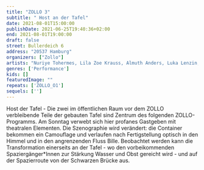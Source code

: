 ```yaml
---
title: "ZOLLO 3"
subtitle: " Host an der Tafel"
date: 2021-08-01T15:00:00
publishDate: 2021-06-25T19:40:36+02:00
end: 2021-08-01T19:00:00
draft: false
street: Bullerdeich 6
address: "20537 Hamburg"
organizers: ["Zollo"]
artists: "Nuriye Tohermes, Lila Zoe Krauss, Almuth Anders, Luka Lenzin, Jan Rasehorn, Leon Lechner. Daniel Möring"
genres: ['Performance']
kids: []
featuredImage: ""
repeats: ['ZOLLO_O1']
sequels: ['']
---
```


Host der Tafel - Die zwei im öffentlichen Raum vor dem ZOLLO verbleibende Teile der gebauten Tafel sind Zentrum des folgenden ZOLLO-Programms. Am Sonntag verwebt sich hier profanes Gastgeben mit theatralen Elementen. Die Szenographie wird verändert: die Container bekommen ein Camouflage und verlaufen nach Fertigstellung optisch in den Himmel und in den angrenzenden Fluss Bille. Beobachtet werden kann die Transformation einerseits an der Tafel - wo den vorbeikommenden Spaziergänger\*Innen zur Stärkung Wasser und Obst gereicht wird - und auf der Spazierroute von der Schwarzen Brücke aus.